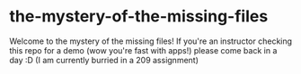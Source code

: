 # the-mystery-of-the-missing-files

Welcome to the mystery of the missing files! If you're an instructor checking this repo for a demo (wow you're fast with apps!) please come back in a day :D (I am currently burried in a 209 assignment)
